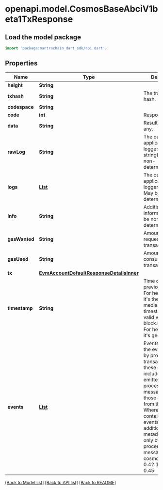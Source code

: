 # openapi.model.CosmosBaseAbciV1beta1TxResponse

## Load the model package
```dart
import 'package:mantrachain_dart_sdk/api.dart';
```

## Properties
Name | Type | Description | Notes
------------ | ------------- | ------------- | -------------
**height** | **String** |  | [optional] 
**txhash** | **String** | The transaction hash. | [optional] 
**codespace** | **String** |  | [optional] 
**code** | **int** | Response code. | [optional] 
**data** | **String** | Result bytes, if any. | [optional] 
**rawLog** | **String** | The output of the application's logger (raw string). May be non-deterministic. | [optional] 
**logs** | [**List<BroadcastTx200ResponseTxResponseLogsInner>**](BroadcastTx200ResponseTxResponseLogsInner.md) | The output of the application's logger (typed). May be non-deterministic. | [optional] [default to const []]
**info** | **String** | Additional information. May be non-deterministic. | [optional] 
**gasWanted** | **String** | Amount of gas requested for transaction. | [optional] 
**gasUsed** | **String** | Amount of gas consumed by transaction. | [optional] 
**tx** | [**EvmAccountDefaultResponseDetailsInner**](EvmAccountDefaultResponseDetailsInner.md) |  | [optional] 
**timestamp** | **String** | Time of the previous block. For heights > 1, it's the weighted median of the timestamps of the valid votes in the block.LastCommit. For height == 1, it's genesis time. | [optional] 
**events** | [**List<Simulate200ResponseResultEventsInner>**](Simulate200ResponseResultEventsInner.md) | Events defines all the events emitted by processing a transaction. Note, these events include those emitted by processing all the messages and those emitted from the ante. Whereas Logs contains the events, with additional metadata, emitted only by processing the messages.  Since: cosmos-sdk 0.42.11, 0.44.5, 0.45 | [optional] [default to const []]

[[Back to Model list]](../README.md#documentation-for-models) [[Back to API list]](../README.md#documentation-for-api-endpoints) [[Back to README]](../README.md)


